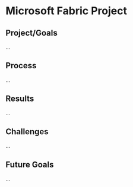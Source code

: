 # Microsoft Fabric Project

## Project/Goals

...

## Process

...

## Results

...

## Challenges

...

## Future Goals

...
